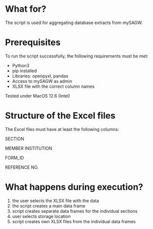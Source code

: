 # What for?

The script is used for aggregating database extracts from mySAGW.

# Prerequisites

To run the script successfully, the following requirements must be met:

- Python3
- pip installed
- Libraries: openpyxl, pandas
- Access to mySAGW as admin
- XLSX file with the correct column names

Tested under MacOS 12.6 (Intel)

# Structure of the Excel files

The Excel files must have at least the following columns:

SECTION

MEMBER INSTITUTION

FORM_ID

REFERENCE NO.

# What happens during execution?

1. the user selects the XLSX file with the data
2. the script creates a main data frame
3. script creates separate data frames for the individual sections
4. user selects storage location
5. script creates own XLSX files from the individual data frames
